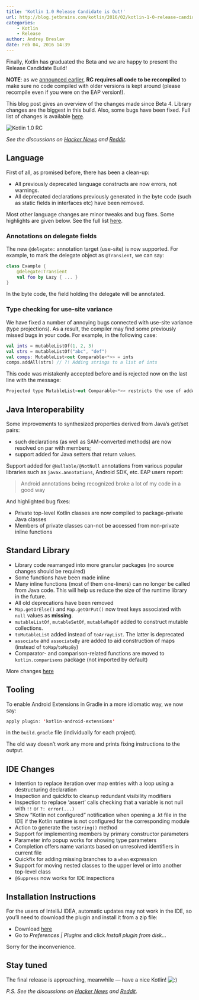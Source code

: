 ```yaml
---
title: 'Kotlin 1.0 Release Candidate is Out!'
url: http://blog.jetbrains.com/kotlin/2016/02/kotlin-1-0-release-candidate-is-out/
categories:
    - Kotlin
    - Release
author: Andrey Breslav
date: Feb 04, 2016 14:39
---
```

Finally, Kotlin has graduated the Beta and we are happy to present the Release Candidate Build!

**NOTE**: as we [announced earlier](http://blog.jetbrains.com/kotlin/2015/12/kotlin-1-0-beta-4-is-out/), **RC requires all code to be recompiled** to make sure no code compiled with older versions is kept around (please recompile even if you were on the EAP version!).

This blog post gives an overview of the changes made since Beta 4. Library changes are the biggest in this build. Also, some bugs have been fixed. Full list of changes is available [here](https://github.com/JetBrains/kotlin/releases/tag/build-1.0.0-rc-1036).

![Kotlin 1.0 RC](http://i1.wp.com/blog.jetbrains.com/kotlin/files/2016/02/RC-Banner.png?resize=640%2C330)

_See the discussions on [Hacker News](https://news.ycombinator.com/item?id=11034273) and [Reddit](https://www.reddit.com/r/programming/comments/445jih/jvm_languages_news_kotlin_10_release_candidate_is/)_.

## Language

First of all, as promised before, there has been a clean-up:

*   All previously deprecated language constructs are now errors, not warnings.
*   All deprecated declarations previously generated in the byte code (such as static fields in interfaces etc) have been removed.

Most other language changes are minor tweaks and bug fixes. Some highlights are given below. See the full list [here](https://github.com/JetBrains/kotlin/releases/tag/build-1.0.0-rc-1036).

### Annotations on delegate fields

The new `@delegate:` annotation target (use-site) is now supported. For example, to mark the delegate object as `@Transient`, we can say:

```kotlin
class Example {
    @delegate:Transient
    val foo by Lazy { ... }
}

```

In the byte code, the field holding the delegate will be annotated.

### Type checking for use-site variance

We have fixed a number of annoying bugs connected with use-site variance (type projections). As a result, the compiler may find some previously missed bugs in your code.
For example, in the following case:

```kotlin
val ints = mutableListOf(1, 2, 3)
val strs = mutableListOf("abc", "def")
val comps: MutableList<out Comparable<*>> = ints
comps.addAll(strs) // ?! Adding strings to a list of ints
```

This code was mistakenly accepted before and is rejected now on the last line with the message:

```kotlin
Projected type MutableList<out Comparable<*>> restricts the use of addAll()
```

## Java Interoperability

Some improvements to synthesized properties derived from Java’s get/set pairs:

*   such declarations (as well as SAM-converted methods) are now resolved on par with members;
*   support added for Java setters that return values.

Support added for `@Nullable/@NotNull` annotations from various popular libraries such as `javax.annotations`, Android SDK, etc.
EAP users report:

> Android annotations being recognized broke a lot of my code in a good way

And highlighted bug fixes:

*   Private top-level Kotlin classes are now compiled to package-private Java classes
*   Members of private classes can-not be accessed from non-private inline functions

## Standard Library

*   Library code rearranged into more granular packages (no source changes should be required)
*   Some functions have been made inline
*   Many inline functions (most of them one-liners) can no longer be called from Java code. This will help us reduce the size of the runtime library in the future.
*   All old deprecations have been removed
*   `Map.getOrElse()` and `Map.getOrPut()` now treat keys associated with `null` values as **missing**.
*   `mutableListOf`, `mutableSetOf`, `mutableMapOf` added to construct mutable collections.
*   `toMutableList` added instead of `toArrayList`. The latter is deprecated
*   `associate` and `associateBy` are added to aid construction of maps (instead of `toMap`/`toMapBy`)
*   Comparator- and comparison-related functions are moved to `kotlin.comparisons` package (not imported by default)

More changes [here](https://github.com/JetBrains/kotlin/releases/tag/build-1.0.0-rc-1036)

## Tooling

To enable Android Extensions in Gradle in a more idiomatic way, we now say:

```kotlin
apply plugin: 'kotlin-android-extensions'
```

in the `build.gradle` file (individually for each project).

The old way doesn’t work any more and prints fixing instructions to the output.

## IDE Changes

*   Intention to replace iteration over map entries with a loop using a destructuring declaration
*   Inspection and quickfix to cleanup redundant visibility modifiers
*   Inspection to replace ‘assert’ calls checking that a variable is not null with `!!` or `?: error(...)`
*   Show “Kotlin not configured” notification when opening a .kt file in the IDE if the Kotlin runtime is not configured for the corresponding module
*   Action to generate the `toString()` method
*   Support for implementing members by primary constructor parameters
*   Parameter info popup works for showing type parameters
*   Completion offers name variants based on unresolved identifiers in current file
*   Quickfix for adding missing branches to a `when` expression
*   Support for moving nested classes to the upper level or into another top-level class
*   `@Suppress` now works for IDE inspections

## Installation Instructions

For the users of IntelliJ IDEA, automatic updates may not work in the IDE, so you’ll need to download the plugin and install it from a zip file:

*   Download [here](https://plugins.jetbrains.com/plugin/download?pr=&updateId=23813)
*   Go to _Preferences | Plugins_ and click _Install plugin from disk..._

Sorry for the inconvenience.

## Stay tuned

The final release is approaching, meanwhile — have a nice Kotlin! ![:)](http://i2.wp.com/blog.jetbrains.com/kotlin/wp-includes/images/smilies/simple-smile.png?w=640)

_P.S. See the discussions on [Hacker News](https://news.ycombinator.com/item?id=11034273) and [Reddit](https://www.reddit.com/r/programming/comments/445jih/jvm_languages_news_kotlin_10_release_candidate_is/)_.
